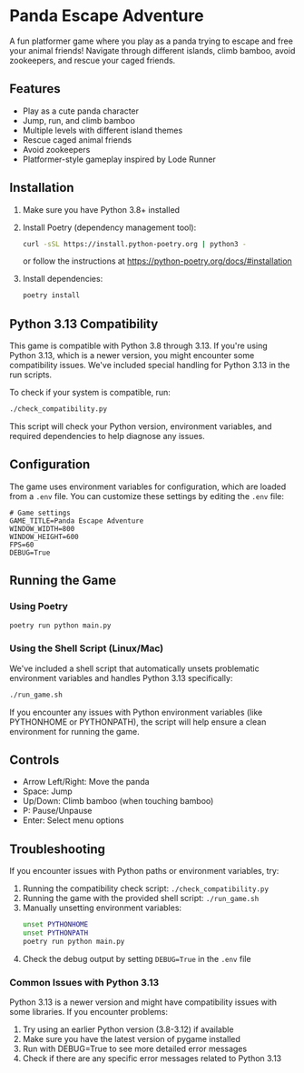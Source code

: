 # Panda Escape Adventure

A fun platformer game where you play as a panda trying to escape and free your animal friends! Navigate through different islands, climb bamboo, avoid zookeepers, and rescue your caged friends.

## Features
- Play as a cute panda character
- Jump, run, and climb bamboo
- Multiple levels with different island themes
- Rescue caged animal friends
- Avoid zookeepers
- Platformer-style gameplay inspired by Lode Runner

## Installation
1. Make sure you have Python 3.8+ installed
2. Install Poetry (dependency management tool):
   ```bash
   curl -sSL https://install.python-poetry.org | python3 -
   ```
   or follow the instructions at https://python-poetry.org/docs/#installation

3. Install dependencies:
   ```bash
   poetry install
   ```

## Python 3.13 Compatibility
This game is compatible with Python 3.8 through 3.13. If you're using Python 3.13, which is a newer version, you might encounter some compatibility issues. We've included special handling for Python 3.13 in the run scripts.

To check if your system is compatible, run:
```bash
./check_compatibility.py
```

This script will check your Python version, environment variables, and required dependencies to help diagnose any issues.

## Configuration
The game uses environment variables for configuration, which are loaded from a `.env` file. You can customize these settings by editing the `.env` file:

```
# Game settings
GAME_TITLE=Panda Escape Adventure
WINDOW_WIDTH=800
WINDOW_HEIGHT=600
FPS=60
DEBUG=True
```

## Running the Game

### Using Poetry
```bash
poetry run python main.py
```

### Using the Shell Script (Linux/Mac)
We've included a shell script that automatically unsets problematic environment variables and handles Python 3.13 specifically:

```bash
./run_game.sh
```

If you encounter any issues with Python environment variables (like PYTHONHOME or PYTHONPATH), the script will help ensure a clean environment for running the game.

## Controls
- Arrow Left/Right: Move the panda
- Space: Jump
- Up/Down: Climb bamboo (when touching bamboo)
- P: Pause/Unpause
- Enter: Select menu options

## Troubleshooting
If you encounter issues with Python paths or environment variables, try:

1. Running the compatibility check script: `./check_compatibility.py`
2. Running the game with the provided shell script: `./run_game.sh`
3. Manually unsetting environment variables:
   ```bash
   unset PYTHONHOME
   unset PYTHONPATH
   poetry run python main.py
   ```
4. Check the debug output by setting `DEBUG=True` in the `.env` file

### Common Issues with Python 3.13
Python 3.13 is a newer version and might have compatibility issues with some libraries. If you encounter problems:

1. Try using an earlier Python version (3.8-3.12) if available
2. Make sure you have the latest version of pygame installed
3. Run with DEBUG=True to see more detailed error messages
4. Check if there are any specific error messages related to Python 3.13 
